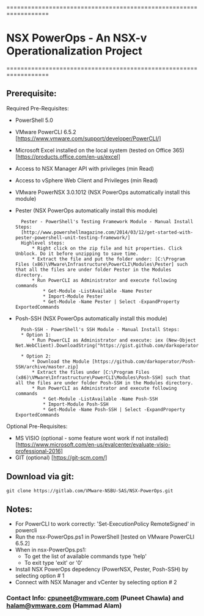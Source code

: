 ==================================================================
# NSX PowerOps - An NSX-v Operationalization Project #
==================================================================

## Prerequisite:

Required Pre-Requisites:

* PowerShell 5.0

* VMware PowerCLI 6.5.2 [https://www.vmware.com/support/developer/PowerCLI/]

* Microsoft Excel installed on the local system (tested on Office 365) [https://products.office.com/en-us/excel]

* Access to NSX Manager API with privileges (min Read)

* Access to vSphere Web Client and Privileges (min Read)

* VMware PowerNSX 3.0.1012 (NSX PowerOps automatically install this module)

* Pester (NSX PowerOps automatically install this module)

        Pester - PowerShell's Testing Framework Module - Manual Install Steps:
        [http://www.powershellmagazine.com/2014/03/12/get-started-with-pester-powershell-unit-testing-framework/]
        Highlevel steps:
            * Right click on the zip file and hit properties. Click Unblock. Do it before unzipping to save time.
            * Extract the file and put the folder under: [C:\Program Files (x86)\VMware\Infrastructure\PowerCLI\Modules\Pester] such that all the files are under folder Pester in the Modules directory.
            * Run PowerCLI as Administrator and execute following commands
                * Get-Module -ListAvailable -Name Pester
                * Import-Module Pester
                * Get-Module -Name Pester | Select -ExpandProperty ExportedCommands

* Posh-SSH (NSX PowerOps automatically install this module)

        Posh-SSH - PowerShell's SSH Module - Manual Install Steps:
        * Option 1:
            * Run PowerCLI as Administrator and execute: iex (New-Object Net.WebClient).DownloadString("https://gist.github.com/darkoperator/6152630/raw/c67de4f7cd780ba367cccbc2593f38d18ce6df89/instposhsshdev")

    	* Option 2:
        	* Download the Module [https://github.com/darkoperator/Posh-SSH/archive/master.zip]
        	* Extract the files under [C:\Program Files (x86)\VMware\Infrastructure\PowerCLI\Modules\Posh-SSH] such that all the files are under folder Posh-SSH in the Modules directory.
        	* Run PowerCLI as Administrator and execute following commands
        		* Get-Module -ListAvailable -Name Posh-SSH
        		* Import-Module Posh-SSH
        		* Get-Module -Name Posh-SSH | Select -ExpandProperty ExportedCommands


Optional Pre-Requisites:

* MS VISIO (optional - some feature wont work if not installed) [https://www.microsoft.com/en-us/evalcenter/evaluate-visio-professional-2016]
* GIT (optional) [https://git-scm.com/]

## Download via git:
    git clone https://gitlab.com/VMware-NSBU-SAS/NSX-PowerOps.git
    

## Notes:
* For PowerCLI to work correctly: 'Set-ExecutionPolicy RemoteSigned' in powercli
* Run the nsx-PowerOps.ps1 in PowerShell [tested on VMware PowerCLI 6.5.2]
* When in nsx-PowerOps.ps1:
    * To get the list of available commands type 'help'
    * To exit type 'exit' or '0'
* Install NSX PowerOps depedency (PowerNSX, Pester, Posh-SSH) by selecting option # 1
* Connect with NSX Manager and vCenter by selecting option # 2
 
### Contact Info: cpuneet@vmware.com (Puneet Chawla) and halam@vmware.com (Hammad Alam)
